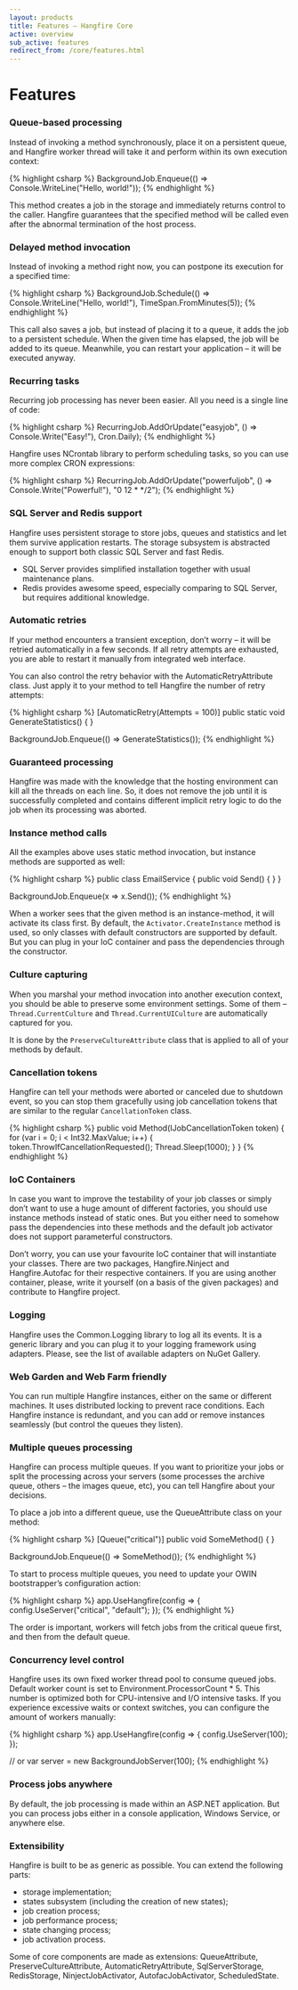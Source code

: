 ```yaml
---
layout: products
title: Features — Hangfire Core
active: overview
sub_active: features
redirect_from: /core/features.html
---
```


<h1 class="page-header">Features</h1>

### Queue-based processing

Instead of invoking a method synchronously, place it on a persistent queue, and Hangfire worker thread will take it and perform within its own execution context:

{% highlight csharp %}
BackgroundJob.Enqueue(() => Console.WriteLine("Hello, world!"));
{% endhighlight %}

This method creates a job in the storage and immediately returns control to the caller. Hangfire guarantees that the specified method will be called even after the abnormal termination of the host process.

### Delayed method invocation

Instead of invoking a method right now, you can postpone its execution for a specified time:

{% highlight csharp %}
BackgroundJob.Schedule(() => Console.WriteLine("Hello, world!"), TimeSpan.FromMinutes(5));
{% endhighlight %}

This call also saves a job, but instead of placing it to a queue, it adds the job to a persistent schedule. When the given time has elapsed, the job will be added to its queue. Meanwhile, you can restart your application – it will be executed anyway.

### Recurring tasks

Recurring job processing has never been easier. All you need is a single line of code:

{% highlight csharp %}
RecurringJob.AddOrUpdate("easyjob", () => Console.Write("Easy!"), Cron.Daily);
{% endhighlight %}

Hangfire uses NCrontab library to perform scheduling tasks, so you can use more complex CRON expressions:

{% highlight csharp %}
RecurringJob.AddOrUpdate("powerfuljob", () => Console.Write("Powerful!"), "0 12 * */2");
{% endhighlight %}

### SQL Server and Redis support

Hangfire uses persistent storage to store jobs, queues and statistics and let them survive application restarts. The storage subsystem is abstracted enough to support both classic SQL Server and fast Redis.

* SQL Server provides simplified installation together with usual maintenance plans.
* Redis provides awesome speed, especially comparing to SQL Server, but requires additional knowledge.

### Automatic retries

If your method encounters a transient exception, don’t worry – it will be retried automatically in a few seconds. If all retry attempts are exhausted, you are able to restart it manually from integrated web interface.

You can also control the retry behavior with the AutomaticRetryAttribute class. Just apply it to your method to tell Hangfire the number of retry attempts:

{% highlight csharp %}
[AutomaticRetry(Attempts = 100)]
public static void GenerateStatistics() { }

BackgroundJob.Enqueue(() => GenerateStatistics());
{% endhighlight %}

### Guaranteed processing

Hangfire was made with the knowledge that the hosting environment can kill all the threads on each line. So, it does not remove the job until it is successfully completed and contains different implicit retry logic to do the job when its processing was aborted.

### Instance method calls

All the examples above uses static method invocation, but instance methods are supported as well:

{% highlight csharp %}
public class EmailService
{
    public void Send() { }
}

BackgroundJob.Enqueue<EmailService>(x => x.Send());
{% endhighlight %}

When a worker sees that the given method is an instance-method, it will activate its class first. By default, the `Activator.CreateInstance` method is used, so only classes with default constructors are supported by default. But you can plug in your IoC container and pass the dependencies through the constructor.

### Culture capturing

When you marshal your method invocation into another execution context, you should be able to preserve some environment settings. Some of them – `Thread.CurrentCulture` and `Thread.CurrentUICulture` are automatically captured for you.

It is done by the `PreserveCultureAttribute` class that is applied to all of your methods by default.

### Cancellation tokens

Hangfire can tell your methods were aborted or canceled due to shutdown event, so you can stop them gracefully using job cancellation tokens that are similar to the regular `CancellationToken` class.

{% highlight csharp %}
public void Method(IJobCancellationToken token)
{
    for (var i = 0; i < Int32.MaxValue; i++)
    {
        token.ThrowIfCancellationRequested();
        Thread.Sleep(1000);
    }
}
{% endhighlight %}

### IoC Containers

In case you want to improve the testability of your job classes or simply don’t want to use a huge amount of different factories, you should use instance methods instead of static ones. But you either need to somehow pass the dependencies into these methods and the default job activator does not support parameterful constructors.

Don’t worry, you can use your favourite IoC container that will instantiate your classes. There are two packages, Hangfire.Ninject and Hangfire.Autofac for their respective containers. If you are using another container, please, write it yourself (on a basis of the given packages) and contribute to Hangfire project.

### Logging

Hangfire uses the Common.Logging library to log all its events. It is a generic library and you can plug it to your logging framework using adapters. Please, see the list of available adapters on NuGet Gallery.

### Web Garden and Web Farm friendly

You can run multiple Hangfire instances, either on the same or different machines. It uses distributed locking to prevent race conditions. Each Hangfire instance is redundant, and you can add or remove instances seamlessly (but control the queues they listen).

### Multiple queues processing

Hangfire can process multiple queues. If you want to prioritize your jobs or split the processing across your servers (some processes the archive queue, others – the images queue, etc), you can tell Hangfire about your decisions.

To place a job into a different queue, use the QueueAttribute class on your method:

{% highlight csharp %}
[Queue("critical")]
public void SomeMethod() { }

BackgroundJob.Enqueue(() => SomeMethod());
{% endhighlight %}

To start to process multiple queues, you need to update your OWIN bootstrapper’s configuration action:

{% highlight csharp %}
app.UseHangfire(config =>
{
    config.UseServer("critical", "default");
});
{% endhighlight %}

The order is important, workers will fetch jobs from the critical queue first, and then from the default queue.

### Concurrency level control

Hangfire uses its own fixed worker thread pool to consume queued jobs. Default worker count is set to Environment.ProcessorCount * 5. This number is optimized both for CPU-intensive and I/O intensive tasks. If you experience excessive waits or context switches, you can configure the amount of workers manually:

{% highlight csharp %}
app.UseHangfire(config =>
{
    config.UseServer(100);
});

// or
var server = new BackgroundJobServer(100);
{% endhighlight %}

### Process jobs anywhere

By default, the job processing is made within an ASP.NET application. But you can process jobs either in a console application, Windows Service, or anywhere else.

### Extensibility

Hangfire is built to be as generic as possible. You can extend the following parts:

* storage implementation;
* states subsystem (including the creation of new states);
* job creation process;
* job performance process;
* state changing process;
* job activation process.

Some of core components are made as extensions: QueueAttribute, PreserveCultureAttribute, AutomaticRetryAttribute, SqlServerStorage, RedisStorage, NinjectJobActivator, AutofacJobActivator, ScheduledState.
